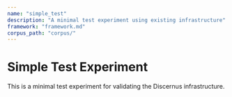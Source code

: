 ```yaml
---
name: "simple_test"
description: "A minimal test experiment using existing infrastructure"
framework: "framework.md"
corpus_path: "corpus/"
---
```


# Simple Test Experiment

This is a minimal test experiment for validating the Discernus infrastructure. 